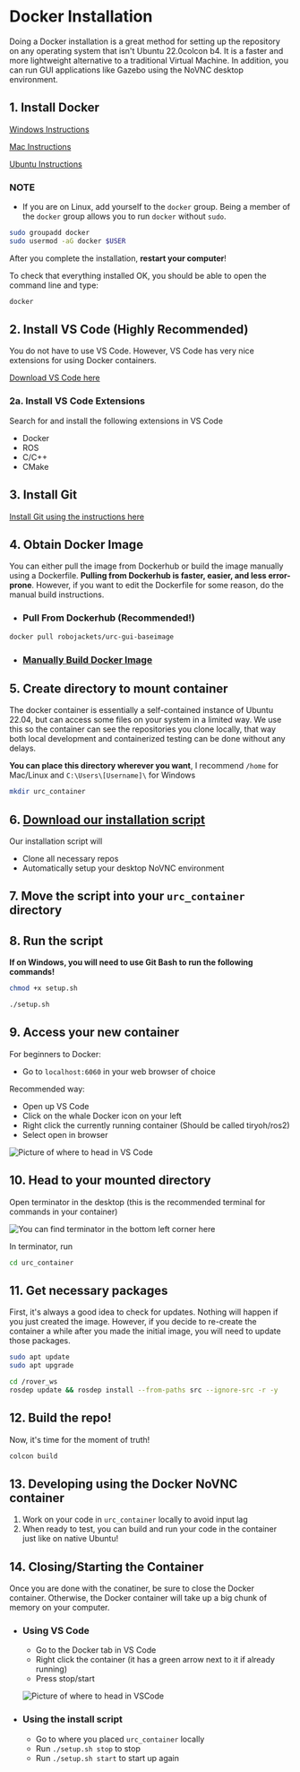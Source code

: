# Docker Installation

Doing a Docker installation is a great method for setting up the repository on any operating system
that isn't Ubuntu 22.0colcon b4. It is a faster and more lightweight alternative to a traditional Virtual Machine.
In addition, you can run GUI applications like Gazebo using the NoVNC desktop environment.

## 1. Install Docker

[Windows Instructions](https://docs.docker.com/desktop/windows/install/)

[Mac Instructions](https://docs.docker.com/desktop/mac/install/)

[Ubuntu Instructions](https://docs.docker.com/engine/install/ubuntu/)

### NOTE
* If you are on Linux, add yourself to the `docker` group. Being a member of the `docker` group allows you to run `docker` without `sudo`.
```bash
sudo groupadd docker
sudo usermod -aG docker $USER
```

After you complete the installation, **restart your computer**!

To check that everything installed OK, you should be able to open the command line and type:
```bash
docker
```

## 2. Install VS Code (Highly Recommended)

You do not have to use VS Code. However, VS Code has very nice extensions for using Docker containers.

[Download VS Code here](https://code.visualstudio.com/Download)

### 2a. Install VS Code Extensions

Search for and install the following extensions in VS Code

* Docker
* ROS
* C/C++
* CMake

## 3. Install Git

[Install Git using the instructions here](https://git-scm.com/book/en/v2/Getting-Started-Installing-Git)

## 4. Obtain Docker Image

You can either pull the image from Dockerhub or build the image manually using a Dockerfile. 
**Pulling from Dockerhub is faster, easier, and less error-prone**. However, if you want to 
edit the Dockerfile for some reason, do the manual build instructions.

-   ### Pull From Dockerhub (Recommended!)

```bash
docker pull robojackets/urc-gui-baseimage
```

-   ### [Manually Build Docker Image](manual_docker_image.md)

## 5. Create directory to mount container

The docker container is essentially a self-contained instance of Ubuntu 22.04, but can access some files on your system in a limited way. We use this so the container can see the repositories you clone locally, that way both local development and containerized testing can be done without any delays.

**You can place this directory wherever you want**, I recommend `/home` for Mac/Linux and `C:\Users\[Username]\` for Windows

```bash
mkdir urc_container
```

## 6. [Download our installation script](../../setup.sh)

Our installation script will
- Clone all necessary repos
- Automatically setup your desktop NoVNC environment

## 7. Move the script into your `urc_container` directory

## 8. Run the script

**If on Windows, you will need to use Git Bash to run the following commands!**

```bash
chmod +x setup.sh
```

```bash
./setup.sh
```

## 9. Access your new container

For beginners to Docker:
- Go to `localhost:6060` in your web browser of choice

Recommended way:
- Open up VS Code
- Click on the whale Docker icon on your left
- Right click the currently running container (Should be called tiryoh/ros2)
- Select open in browser

![Picture of where to head in VS Code](../pictures/docker_tab.png)

## 10. Head to your mounted directory

Open terminator in the desktop (this is the recommended terminal for commands in your container)

![You can find terminator in the bottom left corner here](../pictures/terminator_location.png)

In terminator, run
```bash
cd urc_container
```

## 11. Get necessary packages

First, it's always a good idea to check for updates. Nothing will happen if you just created the image. However, if you decide to re-create the container a while after you made the initial image, you will need to update those packages.

```bash
sudo apt update
sudo apt upgrade
```
```bash
cd /rover_ws
rosdep update && rosdep install --from-paths src --ignore-src -r -y
```

## 12. Build the repo!

Now, it's time for the moment of truth!

``` bash
colcon build
```

## 13. Developing using the Docker NoVNC container

1. Work on your code in `urc_container` locally to avoid input lag
2. When ready to test, you can build and run your code in the container just like on native Ubuntu!

## 14. Closing/Starting the Container

Once you are done with the conatiner, be sure to close the Docker container. Otherwise, the 
Docker container will take up a big chunk of memory on your computer.

-   ### Using VS Code

    - Go to the Docker tab in VS Code
    - Right click the container (it has a green arrow next to it if already running)
    - Press stop/start

    ![Picture of where to head in VSCode](../pictures/docker_tab.png)

-   ### Using the install script

    - Go to where you placed `urc_container` locally
    - Run `./setup.sh stop` to stop
    - Run `./setup.sh start` to start up again